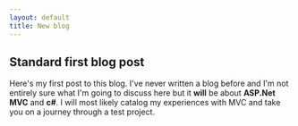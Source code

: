 ```yaml
---
layout: default
title: New blog
---
```


<h2>Standard first blog post</h2>

<p>Here's my first post to this blog. I've never written a blog before and I'm not entirely sure what I'm going to discuss here but it <strong>will</strong> be about <strong>ASP.Net MVC</strong> and <strong>c#</strong>. I will most likely catalog my experiences with MVC and take you on a journey through a test project.</p>